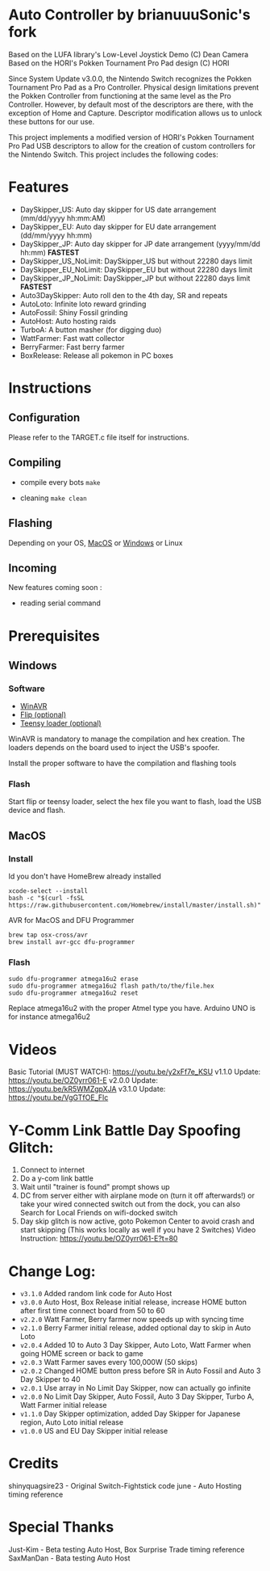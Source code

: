 # Auto Controller by brianuuuSonic's fork

Based on the LUFA library's Low-Level Joystick Demo (C) Dean Camera
Based on the HORI's Pokken Tournament Pro Pad design (C) HORI

Since System Update v3.0.0, the Nintendo Switch recognizes the Pokken Tournament Pro Pad as a Pro Controller. Physical design limitations prevent the Pokken Controller from functioning at the same level as the Pro
Controller. However, by default most of the descriptors are there, with the exception of Home and Capture. Descriptor modification allows us to unlock these buttons for our use.

This project implements a modified version of HORI's Pokken Tournament Pro Pad USB descriptors to allow for the creation of custom controllers for the Nintendo Switch. This project includes the following codes:

# Features

- DaySkipper_US: Auto day skipper for US date arrangement (mm/dd/yyyy hh:mm:AM)
- DaySkipper_EU: Auto day skipper for EU date arrangement (dd/mm/yyyy hh:mm)
- DaySkipper_JP: Auto day skipper for JP date arrangement (yyyy/mm/dd hh:mm) **FASTEST**
- DaySkipper_US_NoLimit: DaySkipper_US but without 22280 days limit
- DaySkipper_EU_NoLimit: DaySkipper_EU but without 22280 days limit
- DaySkipper_JP_NoLimit: DaySkipper_JP but without 22280 days limit **FASTEST**
- Auto3DaySkipper: Auto roll den to the 4th day, SR and repeats
- AutoLoto: Infinite loto reward grinding
- AutoFossil: Shiny Fossil grinding
- AutoHost: Auto hosting raids
- TurboA: A button masher (for digging duo)
- WattFarmer: Fast watt collector
- BerryFarmer: Fast berry farmer
- BoxRelease: Release all pokemon in PC boxes

# Instructions

## Configuration

Please refer to the TARGET.c file itself for instructions.

## Compiling

- compile every bots
```make```

- cleaning
```make clean```

## Flashing

Depending on your OS, [MacOS](https://github.com/codlab/arduino_farm_swsh#flash-1) or [Windows](https://github.com/codlab/arduino_farm_swsh#flash) or Linux
## Incoming

New features coming soon :

- reading serial command

# Prerequisites

## Windows

### Software

- [WinAVR](https://sourceforge.net/projects/winavr/files/)
- [Flip (optional)](https://www.microchip.com/developmenttools/ProductDetails/flip)
- [Teensy loader (optional)](https://www.pjrc.com/teensy/loader_win10.html)

WinAVR is mandatory to manage the compilation and hex creation. The loaders depends on the board used to inject the USB's spoofer.

Install the proper software to have the compilation and flashing tools

### Flash

Start flip or teensy loader, select the hex file you want to flash, load the USB device and flash.


## MacOS

### Install

Id you don't have HomeBrew already installed

```
xcode-select --install
bash -c "$(curl -fsSL https://raw.githubusercontent.com/Homebrew/install/master/install.sh)"
```

AVR for MacOS and DFU Programmer

```
brew tap osx-cross/avr
brew install avr-gcc dfu-programmer
```

### Flash

```
sudo dfu-programmer atmega16u2 erase
sudo dfu-programmer atmega16u2 flash path/to/the/file.hex
sudo dfu-programmer atmega16u2 reset
```

Replace atmega16u2 with the proper Atmel type you have. Arduino UNO is for instance atmega16u2


# Videos

Basic Tutorial (MUST WATCH): https://youtu.be/y2xFf7e_KSU
v1.1.0 Update: https://youtu.be/OZ0yrr061-E
v2.0.0 Update: https://youtu.be/kR5WMZgpXJA
v3.1.0 Update: https://youtu.be/VgGTfOE_Flc

# Y-Comm Link Battle Day Spoofing Glitch:

1. Connect to internet
2. Do a y-com link battle
3. Wait until "trainer is found" prompt shows up
4. DC from server either with airplane mode on (turn it off afterwards!) or take your wired connected switch out from the dock, you can also Search for Local Friends on wifi-docked switch
5. Day skip glitch is now active, goto Pokemon Center to avoid crash and start skipping
(This works locally as well if you have 2 Switches)
Video Instruction: https://youtu.be/OZ0yrr061-E?t=80

# Change Log:

- `v3.1.0` Added random link code for Auto Host
- `v3.0.0` Auto Host, Box Release initial release, increase HOME button after first time connect board from 50 to 60
- `v2.2.0` Watt Farmer, Berry farmer now speeds up with syncing time
- `v2.1.0` Berry Farmer initial release, added optional day to skip in Auto Loto
- `v2.0.4` Added 10 to Auto 3 Day Skipper, Auto Loto, Watt Farmer when going HOME screen or back to game
- `v2.0.3` Watt Farmer saves every 100,000W (50 skips)
- `v2.0.2` Changed HOME button press before SR in Auto Fossil and Auto 3 Day Skipper to 40
- `v2.0.1` Use array in No Limit Day Skipper, now can actually go infinite
- `v2.0.0` No Limit Day Skipper, Auto Fossil, Auto 3 Day Skipper, Turbo A, Watt Farmer initial release
- `v1.1.0` Day Skipper optimization, added Day Skipper for Japanese region, Auto Loto initial release
- `v1.0.0` US and EU Day Skipper initial release


# Credits

shinyquagsire23 - Original Switch-Fightstick code
june - Auto Hosting timing reference

# Special Thanks

Just-Kim - Beta testing Auto Host, Box Surprise Trade timing reference
SaxManDan - Bata testing Auto Host